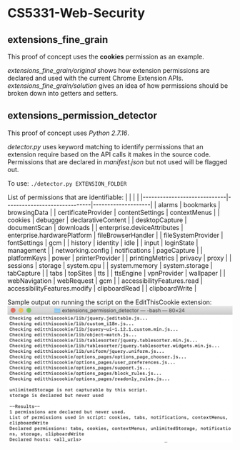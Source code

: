 # CS5331-Web-Security

## extensions_fine_grain
This proof of concept uses the **cookies** permission as an example.

_extensions_fine_grain/original_ shows how extension permissions are declared and used with the current Chrome Extension APIs.
_extensions_fine_grain/solution_ gives an idea of how permissions should be broken down into getters and setters.

## extensions_permission_detector
This proof of concept uses _Python 2.7.16_.

_detector.py_ uses keyword matching to identify permissions that an extension require based on the API calls it makes in the source code. Permissions that are declared in _manifest.json_ but not used will be flagged out.

To use: `./detector.py EXTENSION_FOLDER`

List of permissions that are identifiable:
|                             |                              |                    |
|-----------------------------|------------------------------|--------------------|
| alarms                      | bookmarks                    | browsingData       |
| certificateProvider         | contentSettings              | contextMenus       |
| cookies                     | debugger                     | declarativeContent |
| desktopCapture              | documentScan                 | downloads          |
| enterprise.deviceAttributes | enterprise.hardwarePlatform  | fileBrowserHandler |
| fileSystemProvider          | fontSettings                 | gcm                |
| history                     | identity                     | idle               |
| input                       | loginState                   | management         |
| networking.config           | notifications                | pageCapture        |
| platformKeys                | power                        | printerProvider    |
| printingMetrics             | privacy                      | proxy              |
| sessions                    | storage                      | system.cpu         |
| system.memory               | system.storage               | tabCapture         |
| tabs                        | topSites                     | tts                |
| ttsEngine                   | vpnProvider                  | wallpaper          |
| webNavigation               | webRequest                   | gcm                |
| accessibilityFeatures.read  | accessibilityFeatures.modify | clipboardRead      |
| clipboardWrite              | 


Sample output on running the script on the EditThisCookie extension:
![sample output](https://github.com/denzelchung/CS5331-Web-Security/blob/master/extensions_permission_detector/sample-output.png?raw=true "Sample output")
